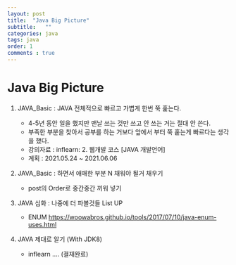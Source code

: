 ```yaml
---
layout: post 
title:  "Java Big Picture"
subtitle:   ""
categories: java
tags: java
order: 1
comments : true
---
```

# Java Big Picture
1. JAVA_Basic : JAVA 전체적으로 빠르고 가볍게 한번 쭉 훑는다.
    - 4-5년 동안 일을 했지만 맨날 쓰는 것만 쓰고 안 쓰는 거는 절대 안 쓴다.
    - 부족한 부분을 찾아서 공부를 하는 거보다 앞에서 부터 쭉 훝는게 빠르다는 생각을 했다.
    - 강의자료 : inflearn: 2. 웹개발 코스 [JAVA 개발언어]
    - 계획 : 2021.05.24 ~ 2021.06.06

2. JAVA_Basic : 하면서 애매한 부분 N 채워야 될거 채우기
    - post의 Order로 중간중간 끼워 넣기


3. JAVA 심화 : 나중에 더 파볼것들 List UP
    - ENUM https://woowabros.github.io/tools/2017/07/10/java-enum-uses.html

    
4. JAVA 제대로 알기 (With JDK8)
    - inflearn .... (결재완료)

